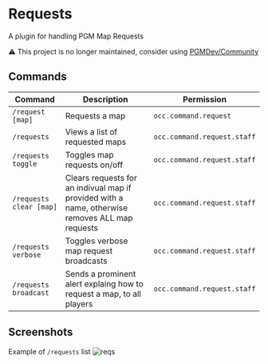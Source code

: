 # Requests
A plugin for handling PGM Map Requests

⚠️ This project is no longer maintained, consider using [PGMDev/Community](https://github.com/PGMDev/Community) 

## Commands
| Command | Description | Permission |
-------------|-------------|---------------
| `/request [map]` | Requests a map | `occ.command.request`|
| `/requests` | Views a list of requested maps | `occ.command.request.staff` |
| `/requests toggle` | Toggles map requests on/off | `occ.command.request.staff` |
| `/requests clear [map]` | Clears requests for an indivual map if provided with a name, otherwise removes ALL map requests | `occ.command.request.staff` |
| `/requests verbose` | Toggles verbose map request broadcasts | `occ.command.request.staff` |
| `/requests broadcast` | Sends a prominent alert explaing how to request a map, to all players | `occ.command.request.staff`

## Screenshots
Example of `/requests` list
![reqs](https://user-images.githubusercontent.com/3377659/91335662-8ec28200-e785-11ea-8dc8-728b987fa89a.png)
